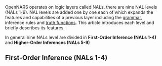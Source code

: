 OpenNARS operates on logic layers called NALs, there are nine NAL levels (NALs 1-9). NAL levels are added one by one each of which expands the features and capabilities of a previous layer including the [grammar](https://github.com/opennars/opennars/wiki/Narsese-Grammar,-Language-of-OpenNARS), inference rules and [truth functions](https://github.com/opennars/opennars/wiki/Truth-Functions). This article introduces each level and briefly describes its features.

In general nine NALs level are divided in **First-Order Inference (NALs 1-4)** and **Higher-Order Inferences (NALs 5-9)**

## First-Order Inference (NALs 1-4)

